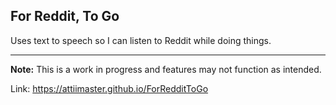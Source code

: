 ## For Reddit, To Go

Uses text to speech so I can listen to Reddit while doing things.

-------

**Note:** This is a work in progress and features may not function as intended. 


Link: https://attiimaster.github.io/ForRedditToGo
